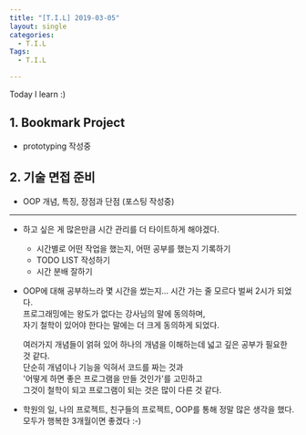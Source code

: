 ```yaml
---
title: "[T.I.L] 2019-03-05"
layout: single
categories:
  - T.I.L
Tags:
  - T.I.L

---
```

Today I learn :)
   

## 1. Bookmark Project    
* prototyping 작성중   
  
## 2. 기술 면접 준비  
* OOP 개념, 특징, 장점과 단점 (포스팅 작성중)  
  
***  
* 하고 싶은 게 많은만큼 시간 관리를 더 타이트하게 해야겠다.  
  - 시간별로 어떤 작업을 했는지, 어떤 공부를 했는지 기록하기  
  - TODO LIST 작성하기  
  - 시간 분배 잘하기    

* OOP에 대해 공부하느라 몇 시간을 썼는지... 시간 가는 줄 모르다 벌써 2시가 되었다.  
  프로그래밍에는 왕도가 없다는 강사님의 말에 동의하며,  
  자기 철학이 있어야 한다는 말에는 더 크게 동의하게 되었다.  
  
  여러가지 개념들이 얽혀 있어 하나의 개념을 이해하는데 넓고 깊은 공부가 필요한 것 같다.  
  단순히 개념이나 기능을 익혀서 코드를 짜는 것과  
  '어떻게 하면 좋은 프로그램을 만들 것인가'를 고민하고  
  그것이 철학이 되고 프로그램이 되는 것은 많이 다른 것 같다.  

* 학원의 일, 나의 프로젝트, 친구들의 프로젝트, OOP를 통해 정말 많은 생각을 했다.  
  모두가 행복한 3개월이면 좋겠다 :-)       
